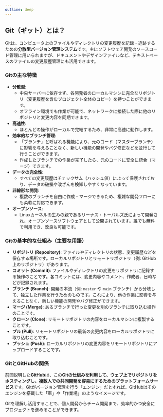 ```yaml
---
outline: deep
---
```


## Git（ギット）とは？

Gitは、コンピュータ上のファイルやディレクトリの変更履歴を記録・追跡するための**分散型バージョン管理システム**です。主にソフトウェア開発のソースコード管理に用いられますが、ドキュメントやデザインファイルなど、テキストベースのファイルの変更履歴管理にも活用できます。

### Gitの主な特徴

* **分散型**:
    * 中央サーバーに依存せず、各開発者のローカルマシンに完全なリポジトリ（変更履歴を含むプロジェクト全体のコピー）を持つことができます。
    * オフライン環境でも作業が可能で、ネットワークに接続した際に他のリポジトリと変更内容を同期できます。
* **高速性**:
    * ほとんどの操作がローカルで完結するため、非常に高速に動作します。
* **効率的なブランチ管理**:
    * 「ブランチ」と呼ばれる機能により、元のコード（マスターブランチ）に影響を与えることなく、新しい機能の開発やバグ修正などを並行して行うことができます。
    * 作成したブランチでの作業が完了したら、元のコードに安全に統合（マージ）できます。
* **データの完全性**:
    * すべての変更履歴はチェックサム（ハッシュ値）によって保護されており、データの破損や改ざんを検知しやすくなっています。
* **非線形な開発**:
    * 複数のブランチを自由に作成・マージできるため、複雑な開発フローにも柔軟に対応できます。
* **オープンソース**:
    * Linuxカーネルの生みの親であるリーナス・トーバルズ氏によって開発され、オープンソースソフトウェアとして公開されています。誰でも無料で利用でき、改良も可能です。

### Gitの基本的な仕組み（主要な用語）

* **リポジトリ (Repository)**: ファイルやディレクトリの状態、変更履歴などを保存する場所です。ローカルリポジトリとリモートリポジトリ（例: GitHub上のリポジトリ）があります。
* **コミット (Commit)**: ファイルやディレクトリの変更をリポジトリに記録する操作のことです。各コミットには、変更内容やコメント、作成者、日時などが記録されます。
* **ブランチ (Branch)**: 開発の本流（例: `master` や `main` ブランチ）から分岐して、独立した作業を行うためのものです。これにより、他の作業に影響を与えることなく、新しい機能の開発やバグ修正ができます。
* **マージ (Merge)**: あるブランチで行った変更を別のブランチに取り込む操作のことです。
* **クローン (Clone)**: リモートリポジトリの内容をローカルマシンに複製することです。
* **プル (Pull)**: リモートリポジトリの最新の変更内容をローカルリポジトリに取り込むことです。
* **プッシュ (Push)**: ローカルリポジトリの変更内容をリモートリポジトリにアップロードすることです。

### GitとGitHubの関係

前回説明した**GitHub**は、この**Gitの仕組みを利用して、ウェブ上でリポジトリをホスティングし、複数人での共同開発を容易にするためのプラットフォームサービス**です。Gitがバージョン管理を行う「エンジン」だとすれば、GitHubはそのエンジンを搭載した「車」や「作業場」のようなイメージです。

Gitを理解し活用することで、個人開発からチーム開発まで、効率的かつ安全にプロジェクトを進めることができます。